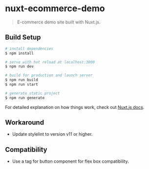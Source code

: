 # nuxt-ecommerce-demo

> E-commerce demo site built with Nuxt.js.

## Build Setup

```bash
# install dependencies
$ npm install

# serve with hot reload at localhost:3000
$ npm run dev

# build for production and launch server
$ npm run build
$ npm run start

# generate static project
$ npm run generate
```

For detailed explanation on how things work, check out [Nuxt.js docs](https://nuxtjs.org).

## Workaround

- Update stylelint to version v11 or higher.

## Compatibility

- Use a tag for button component for flex box compatibility.
